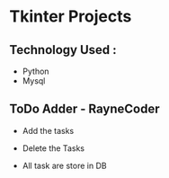 # Tkinter Projects 

## Technology Used : 
- Python 
- Mysql 

## ToDo Adder - RayneCoder
- Add the tasks
- Delete the Tasks

- All task are store in DB
